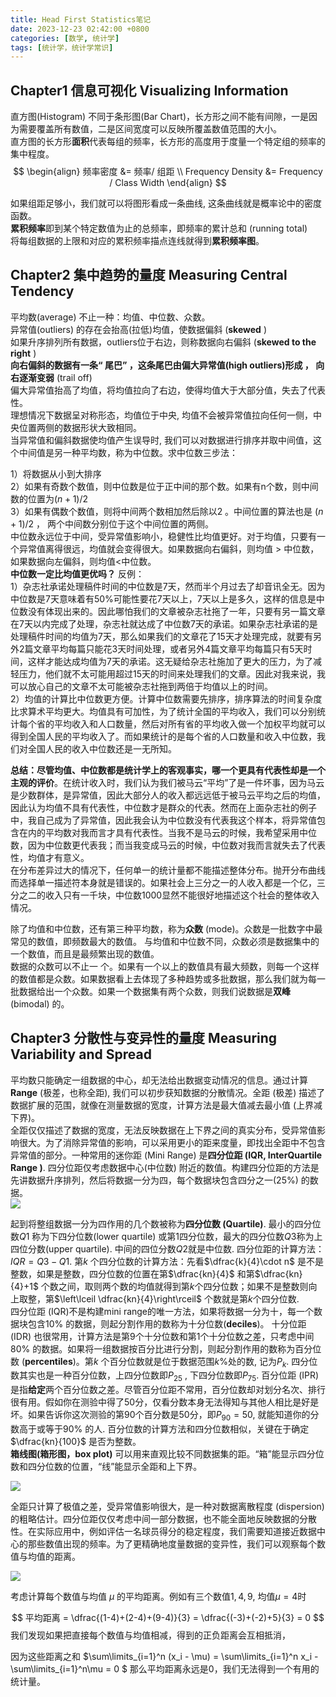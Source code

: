 ```yaml
---
title: Head First Statistics笔记
date: 2023-12-23 02:42:00 +0800
categories: [数学, 统计学]
tags: [统计学，统计学常识]
---
```




## Chapter1  信息可视化 Visualizing Information  



直方图(Histogram) 不同于条形图(Bar Chart)，长方形之间不能有间隙，一是因为需要覆盖所有数值，二是区间宽度可以反映所覆盖数值范围的大小。  
直方图的长方形**面积**代表每组的频率，长方形的高度用于度量一个特定组的频率的集中程度。     
$$
\begin{align}
频率密度 &= 频率/ 组距 \\
Frequency Density &= Frequency / Class Width
\end{align}
$$


如果组距足够小，我们就可以将图形看成一条曲线, 这条曲线就是概率论中的密度函数。  
**累积频率**即到某个特定数值为止的总频率，即频率的累计总和 (running total)     
将每组数据的上限和对应的累积频率描点连线就得到**累积频率图**。    

## Chapter2  集中趋势的量度 Measuring Central Tendency

平均数(average) 不止一种：均值、中位数、众数。      
异常值(outliers) 的存在会抬高(拉低)均值，使数据偏斜 (**skewed** )   
如果升序排列所有数据，outliers位于右边，则称数据向右偏斜 (**skewed to the right** )   
**向右偏斜的数据有一条“ 尾巴” ，这条尾巴由偏大异常值(high outliers)形成 ， 向右逐渐变弱** (trail off)     
偏大异常值抬高了均值，将均值拉向了右边，使得均值大于大部分值，失去了代表性。    
理想情况下数据呈对称形态，均值位于中央, 均值不会被异常值拉向任何一侧，中央位置两侧的数据形状大致相同。  
当异常值和偏斜数据使均值产生误导时,  我们可以对数据进行排序并取中间值，这个中间值是另一种平均数，称为中位数。求中位数三步法：    

1）将数据从小到大排序     
2）如果有奇数个数值，则中位数是位于正中间的那个数。如果有n个数，则中间数的位置为$(n+1)/2$       
3）如果有偶数个数值，则将中间两个数相加然后除以2 。中间位置的算法也是 $(n+1)/2$ ， 两个中间数分别位于这个中间位置的两侧。      
中位数永远位于中间，受异常值影响小，稳健性比均值更好。对于均值，只要有一个异常值离得很远，均值就会变得很大。如果数据向右偏斜，则均值 $>$ 中位数，如果数据向左偏斜，则均值$<$中位数。        
**中位数一定比均值更优吗？** 反例：   
1）杂志社承诺处理稿件时间的中位数是7天，然而半个月过去了却音讯全无。因为中位数是7天意味着有50%可能性要花7天以上，7天以上是多久，这样的信息是中位数没有体现出来的。因此哪怕我们的文章被杂志社拖了一年，只要有另一篇文章在7天以内完成了处理，杂志社就达成了中位数7天的承诺。如果杂志社承诺的是处理稿件时间的均值为7天，那么如果我们的文章花了15天才处理完成，就要有另外2篇文章平均每篇只能花3天时间处理，或者另外4篇文章平均每篇只有5天时间，这样才能达成均值为7天的承诺。这无疑给杂志社施加了更大的压力，为了减轻压力，他们就不太可能用超过15天的时间来处理我们的文章。因此对我来说，我可以放心自己的文章不太可能被杂志社拖到两倍于均值以上的时间。      
2）均值的计算比中位数更方便。计算中位数需要先排序，排序算法的时间复杂度比求算术平均更大。均值具有可加性，为了统计全国的平均收入，我们可以分别统计每个省的平均收入和人口数量，然后对所有省的平均收入做一个加权平均就可以得到全国人民的平均收入了。而如果统计的是每个省的人口数量和收入中位数，我们对全国人民的收入中位数还是一无所知。   

**总结：**尽管均值、中位数都是统计学上的客观事实，哪一个更具有代表性却是一个**主观的评价**。在统计收入时，我们认为我们被马云“平均”了是一件坏事，因为马云是少数群体，是异常值，因此大部分人的收入都远远低于被马云平均之后的均值，因此认为均值不具有代表性，中位数才是群众的代表。然而在上面杂志社的例子中，我自己成为了异常值，因此我会认为中位数没有代表我这个样本，将异常值包含在内的平均数对我而言才具有代表性。当我不是马云的时候，我希望采用中位数，因为中位数更代表我；而当我变成马云的时候，中位数对我而言就失去了代表性，均值才有意义。  
在分布差异过大的情况下，任何单一的统计量都不能描述整体分布。抛开分布曲线而选择单一描述符本身就是错误的。如果社会上三分之一的人收入都是一个亿，三分之二的收入只有一千块，中位数$1000$显然不能很好地描述这个社会的整体收入情况。      

除了均值和中位数，还有第三种平均数，称为**众数** (mode)。众数是一批数字中最常见的数值，即频数最大的数值。 与均值和中位数不同，众数必须是数据集中的一个数值，而且是最频繁出现的数值。   
数据的众数可以不止一 个。如果有一个以上的数值具有最大频数，则每一个这样的数值都是众数。如果数据看上去体现了多种趋势或多批数据，那么我们就为每一批数据给出一个众数。如果一个数据集有两个众数，则我们说数据是**双峰** (bimodal) 的。   

## Chapter3  分散性与变异性的量度 Measuring Variability and Spread

平均数只能确定一组数据的中心，却无法给出数据变动情况的信息。通过计算 **Range** (极差，也称全距), 我们可以初步获知数据的分散情况。全距 (极差) 描述了数据扩展的范围，就像在测量数据的宽度，计算方法是最大值减去最小值 (上界减下界)。   
全距仅仅描述了数据的宽度，无法反映数据在上下界之间的真实分布，受异常值影响很大。为了消除异常值的影响，可以采用更小的距来度量，即找出全距中不包含异常值的部分。一种常用的迷你距 (Mini Range) 是**四分位距 (IQR, InterQuartile Range )**. 四分位距仅考虑数据中心(中位数) 附近的数值。构建四分位距的方法是先讲数据升序排列，然后将数据一分为四，每个数据块包含四分之一(25%) 的数据。     
![](https://imagebed.deepmind.top/img/head_first_statistics1/1.png)









起到将整组数据一分为四作用的几个数被称为**四分位数 (Quartile)**. 最小的四分位数$Q1$ 称为下四分位数(lower quartile) 或第1四分位数，最大的四分位数$Q3$称为上四位分数(upper quartile). 中间的四位分数$Q2$就是中位数. 四分位距的计算方法：$IQR = Q3 - Q1$. 第$k$ 个四分位数的计算方法：先看$\dfrac{k}{4}\cdot n$ 是不是整数，如果是整数，四分位数的位置在第$\dfrac{kn}{4}$ 和第$\dfrac{kn}{4}+1$ 个数之间，取则两个数的均值就得到第$k$个四分位数；如果不是整数则向上取整，第$\left\lceil \dfrac{kn}{4}\right\rceil$  个数就是第$k$个四分位数.  
四分位距 (IQR)不是构建mini range的唯一方法，如果将数据一分为十，每一个数据块包含$10\%$ 的数据，则起分割作用的数称为十分位数(**deciles**)。 十分位距 (IDR) 也很常用，计算方法是第9个十分位数和第1个十分位数之差，只考虑中间$80\%$ 的数据。如果将一组数据按百分比进行分割，则起分割作用的数称为百分位数 (**percentiles**)。第$k$ 个百分位数就是位于数据范围$k\%$处的数, 记为$P_k$. 四分位数其实也是一种百分位数，上四分位数即$P_{25}$ , 下四分位数即$P_{75}$. 百分位距 (IPR) 是指**给定**两个百分位数之差。尽管百分位距不常用，百分位数却对划分名次、排行很有用。假如你在测验中得了50分，仅看分数本身无法得知与其他人相比是好是坏。如果告诉你这次测验的第90个百分数是50分，即$P_{90}=50$, 就能知道你的分数高于或等于$90\%$ 的人. 百分位数的计算方法和四分位数相似，关键在于确定$\dfrac{kn}{100}$ 是否为整数。   
**箱线图(箱形图，box plot)** 可以用来直观比较不同数据集的距。“箱”能显示四分位数和四分位数的位置，“线”能显示全距和上下界。  



![](https://imagebed.deepmind.top/img/head_first_statistics1/2.png)



全距只计算了极值之差，受异常值影响很大，是一种对数据离散程度 (dispersion) 的粗略估计。四分位距仅仅考虑中间一部分数据，也不能全面地反映数据的分散性。在实际应用中，例如评估一名球员得分的稳定程度，我们需要知道接近数据中心的那些数值出现的频率。为了更精确地度量数据的变异性，我们可以观察每个数值与均值的距离。 

![](https://imagebed.deepmind.top/img/head_first_statistics1/3.png)

考虑计算每个数值与均值 $\mu$ 的平均距离。例如有三个数值$1, 4, 9$, 均值$\mu=4$时

$$
平均距离 = \dfrac{(1-4)+(2-4)+(9-4)}{3} = \dfrac{(-3)+(-2)+5}{3} = 0
$$
我们发现如果把直接每个数值与均值相减，得到的正负距离会互相抵消，

因为这些距离之和 $\sum\limits_{i=1}^n (x_i - \mu) = \sum\limits_{i=1}^n x_i -\sum\limits_{i=1}^n\mu = 0 $  那么平均距离永远是0，我们无法得到一个有用的统计量。

